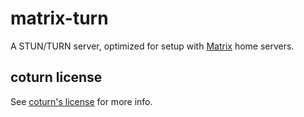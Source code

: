 # matrix-turn
A STUN/TURN server, optimized for setup with [Matrix](https://matrix.org) home servers.


## coturn license
See [coturn's license](https://github.com/coturn/coturn/blob/master/LICENSE) for more info.

